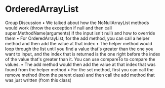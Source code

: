 # OrderedArrayList

Group Discussion
• We talked about how the NoNullArrayList methods would work (throw the exception if null and then call super.MethodName(arguments) if the input isn't null) and how to override them
• For OrderedArrayList, for the add method, you can call a helper method and then add the value at that index
• The helper method would loop through the list until you find a value that's greater than the one you want to input, and the index that is returned is the one right before the index of the value that's greater than it. You can use compareTo to compare the values.
• The add method would then add the value at that index that was found from the helper method
• For the set method, first you can call the remove method (from the parent class) and then call the add method that was just written (from this class)
